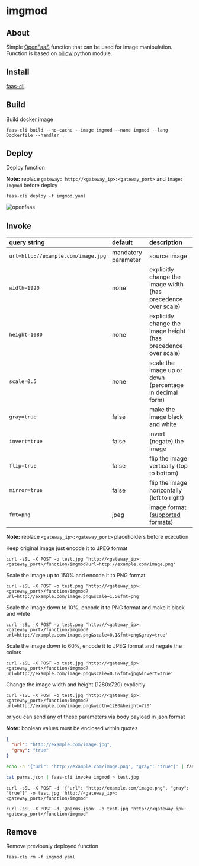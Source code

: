 imgmod
======

About
-----

Simple [OpenFaaS](https://github.com/openfaas/faas) function that can be used for image manipulation.  
Function is based on [pillow](http://pillow.readthedocs.io/en/latest/index.html) python module.

Install
-------

[faas-cli](https://github.com/openfaas/faas-cli)

Build
-----

Build docker image

```plain
faas-cli build --no-cache --image imgmod --name imgmod --lang Dockerfile --handler .
```

Deploy
------

Deploy function

**Note:** replace `gateway: http://<gateway_ip>:<gateway_port>` and `image: imgmod` before deploy

```plain
faas-cli deploy -f imgmod.yaml
```

![openfaas](https://user-images.githubusercontent.com/1824874/56476270-840f2300-6495-11e9-83c8-53d8b0e4cfea.png)

Invoke
------

 **query string**                    | **default**         | **description**
:------------------------------------|:--------------------|:-------------
`url=http://example.com/image.jpg`   | mandatory parameter | source image
`width=1920`                         | none                | explicitly change the image width (has precedence over scale)
`height=1080`                        | none                | explicitly change the image height (has precedence over scale)
`scale=0.5`                          | none                | scale the image up or down (percentage in decimal form)
`gray=true`                          | false               | make the image black and white
`invert=true`                        | false               | invert (negate) the image
`flip=true  `                        | false               | flip the image vertically (top to bottom)
`mirror=true`                        | false               | flip the image horizontally (left to right)
`fmt=png`                            | jpeg                | image format ([supported formats](http://pillow.readthedocs.io/en/latest/handbook/image-file-formats.html#image-file-formats))

**Note:** replace `<gateway_ip>:<gateway_port>` placeholders before execution

Keep original image just encode it to JPEG format

```plain
curl -sSL -X POST -o test.jpg 'http://<gateway_ip>:<gateway_port>/function/imgmod?url=http://example.com/image.png'
```

Scale the image up to 150% and encode it to PNG format

```plain
curl -sSL -X POST -o test.png 'http://<gateway_ip>:<gateway_port>/function/imgmod?url=http://example.com/image.png&scale=1.5&fmt=png'
```

Scale the image down to 10%, encode it to PNG format and make it black and white

```plain
curl -sSL -X POST -o test.png 'http://<gateway_ip>:<gateway_port>/function/imgmod?url=http://example.com/image.png&scale=0.1&fmt=png&gray=true'
```

Scale the image down to 60%, encode it to JPEG format and negate the colors

```plain
curl -sSL -X POST -o test.jpg 'http://<gateway_ip>:<gateway_port>/function/imgmod?url=http://example.com/image.png&scale=0.6&fmt=jpg&invert=true'
```

Change the image width and height (1280x720) explicitly

```plain
curl -sSL -X POST -o test.jpg 'http://<gateway_ip>:<gateway_port>/function/imgmod?url=http://example.com/image.png&width=1280&height=720'
```

or you can send any of these parameters via body payload in json format

**Note:** boolean values must be enclosed within quotes

```json
{
  "url": "http://example.com/image.jpg",
  "gray": "true"
}
```

```bash
echo -n '{"url": "http://example.com/image.png", "gray": "true"}' | faas-cli invoke imgmod > test.jpg
```

```bash
cat parms.json | faas-cli invoke imgmod > test.jpg
```

```plain
curl -sSL -X POST -d '{"url": "http://example.com/image.png", "gray": "true"}' -o test.jpg 'http://<gateway_ip>:<gateway_port>/function/imgmod'
```

```plain
curl -sSL -X POST -d '@parms.json' -o test.jpg 'http://<gateway_ip>:<gateway_port>/function/imgmod'
```

Remove
------

Remove previously deployed function

```plain
faas-cli rm -f imgmod.yaml
```
